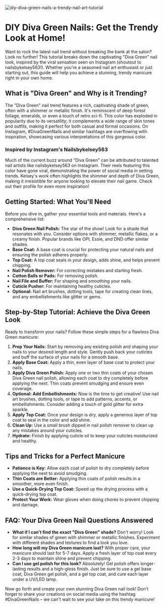 ![diy-diva-green-nails-a-trendy-nail-art-tutorial](https://images.pexels.com/photos/33497725/pexels-photo-33497725.jpeg?auto=compress&cs=tinysrgb&fit=crop&h=627&w=1200)

# DIY Diva Green Nails: Get the Trendy Look at Home!

Want to rock the latest nail trend without breaking the bank at the salon? Look no further! This tutorial breaks down the captivating "Diva Green" nail look, inspired by the viral sensation seen on Instagram (shoutout to nailsbykelsey563!). Whether you're a seasoned nail art enthusiast or just starting out, this guide will help you achieve a stunning, trendy manicure right in your own home.

## What is "Diva Green" and Why is it Trending?

The "Diva Green" nail trend features a rich, captivating shade of green, often with a shimmer or metallic finish. It's reminiscent of deep forest foliage, emeralds, or even a touch of retro sci-fi. This color has exploded in popularity due to its versatility; it complements a wide range of skin tones and outfits, making it perfect for both casual and formal occasions. On Instagram, #DivaGreenNails and similar hashtags are overflowing with inspiration, showcasing various interpretations of this gorgeous color.

### Inspired by Instagram's Nailsbykelsey563

Much of the current buzz around "Diva Green" can be attributed to talented nail artists like nailsbykelsey563 on Instagram. Their reels featuring this color have gone viral, demonstrating the power of social media in setting trends. Kelsey's work often highlights the shimmer and depth of Diva Green, making it irresistible for anyone looking to elevate their nail game. Check out their profile for even more inspiration!

## Getting Started: What You'll Need

Before you dive in, gather your essential tools and materials. Here's a comprehensive list:

*   **Diva Green Nail Polish:** The star of the show! Look for a shade that resonates with you. Consider options with shimmer, metallic flakes, or a creamy finish. Popular brands like OPI, Essie, and DND offer similar shades.
*   **Base Coat:** A base coat is crucial for protecting your natural nails and ensuring the polish adheres properly.
*   **Top Coat:** A top coat seals in your design, adds shine, and helps prevent chipping.
*   **Nail Polish Remover:** For correcting mistakes and starting fresh.
*   **Cotton Balls or Pads:** For removing polish.
*   **Nail File and Buffer:** For shaping and smoothing your nails.
*   **Cuticle Pusher:** For maintaining healthy cuticles.
*   **Optional:** Nail art brushes, dotting tools, tape for creating clean lines, and any embellishments like glitter or gems.

## Step-by-Step Tutorial: Achieve the Diva Green Look

Ready to transform your nails? Follow these simple steps for a flawless Diva Green manicure:

1.  **Prep Your Nails:** Start by removing any existing polish and shaping your nails to your desired length and style. Gently push back your cuticles and buff the surface of your nails for a smooth base.
2.  **Apply Base Coat:** Apply a thin, even layer of base coat to protect your nails.
3.  **Apply Diva Green Polish:** Apply one or two thin coats of your chosen Diva Green nail polish, allowing each coat to dry completely before applying the next. Thin coats prevent smudging and ensure even coverage.
4.  **Optional: Add Embellishments:** Now is the time to get creative! Use nail art brushes, dotting tools, or tape to add patterns, accents, or embellishments. Consider adding a touch of gold glitter for extra sparkle.
5.  **Apply Top Coat:** Once your design is dry, apply a generous layer of top coat to seal in the color and add shine.
6.  **Clean Up:** Use a small brush dipped in nail polish remover to clean up any mistakes around your cuticles.
7.  **Hydrate:** Finish by applying cuticle oil to keep your cuticles moisturized and healthy.

## Tips and Tricks for a Perfect Manicure

*   **Patience is Key:** Allow each coat of polish to dry completely before applying the next to avoid smudging.
*   **Thin Coats are Better:** Applying thin coats of polish results in a smoother, more even finish.
*   **Use a Quick-Drying Top Coat:** Speed up the drying process with a quick-drying top coat.
*   **Protect Your Work:** Wear gloves when doing chores to prevent chipping and damage.

## FAQ: Your Diva Green Nail Questions Answered

*   **What if I can't find the exact "Diva Green" shade?** Don't worry! Look for similar shades of green with shimmer or metallic finishes. Experiment with different shades and textures to find a look you love.
*   **How long will my Diva Green manicure last?** With proper care, your manicure should last for 5-7 days. Apply a fresh layer of top coat every 2-3 days to maintain shine and prevent chipping.
*   **Can I use gel polish for this look?** Absolutely! Gel polish offers longer-lasting results and a high-gloss finish. Just be sure to use a gel base coat, Diva Green gel polish, and a gel top coat, and cure each layer under a UV/LED lamp.

Now go forth and create your own stunning Diva Green nail look! Don't forget to share your creations on social media using the hashtag #DivaGreenNails – we can't wait to see your take on this trendy manicure!
